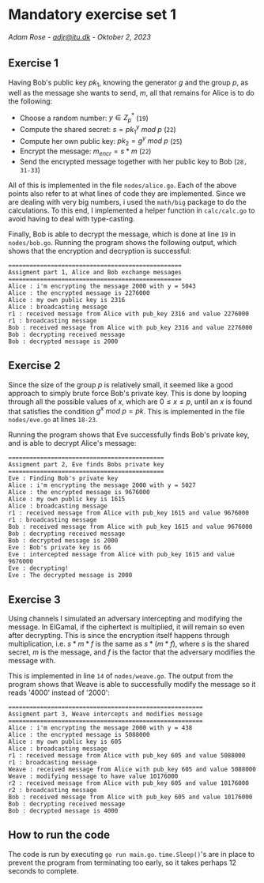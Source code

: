 # Mandatory exercise set 1
###### Adam Rose - adjr@itu.dk - Oktober 2, 2023

## Exercise 1
Having Bob's public key $pk_1$, knowing the generator $g$ and the group $p$, as well as the message she wants to send, $m$, all that remains for Alice is to do the following:
- Choose a random number: $y∈Z_p^*$ (`19`)
- Compute the shared secret: $s = pk_1^y \ mod \ p$ (`22`)
- Compute her own public key: $pk_2 = g^y \ mod \ p$ (`25`)
- Encrypt the message: $m_{encr} = s * m$ (`22`)
- Send the encrypted message together with her public key to Bob (`28, 31-33`)

All of this is implemented in the file `nodes/alice.go`. Each of the above points also refer to at what lines of code they are implemented.
Since we are dealing with very big numbers, i used the `math/big` package to do the calculations. To this end, I implemented a helper function in `calc/calc.go` to avoid having to deal with type-casting. 

Finally, Bob is able to decrypt the message, which is done at line `19` in `nodes/bob.go`.
Running the program shows the following output, which shows that the encryption and decryption is successful:
```
=================================================
Assigment part 1, Alice and Bob exchange messages
=================================================
Alice : i'm encrypting the message 2000 with y = 5043
Alice : the encrypted message is 2276000
Alice : my own public key is 2316
Alice : broadcasting message
r1 : received message from Alice with pub_key 2316 and value 2276000
r1 : broadcasting message
Bob : received message from Alice with pub_key 2316 and value 2276000
Bob : decrypting received message
Bob : decrypted message is 2000
```
## Exercise 2
Since the size of the group $p$ is relatively small, it seemed like a good approach to simply brute force Bob's private key. This is done by looping through all the possible values of $x$, which are $0 ≤ x ≤ p$, until an $x$ is found that satisfies the condition $g^x \ mod \ p = pk$.
This is implemented in the file `nodes/eve.go` at lines `18-23`. 

Running the program shows that Eve successfully finds Bob's private key, and is able to decrypt Alice's message:
```
============================================
Assigment part 2, Eve finds Bobs private key
============================================
Eve : Finding Bob's private key
Alice : i'm encrypting the message 2000 with y = 5027
Alice : the encrypted message is 9676000
Alice : my own public key is 1615
Alice : broadcasting message
r1 : received message from Alice with pub_key 1615 and value 9676000    
r1 : broadcasting message
Bob : received message from Alice with pub_key 1615 and value 9676000   
Bob : decrypting received message
Bob : decrypted message is 2000
Eve : Bob's private key is 66
Eve : intercepted message from Alice with pub_key 1615 and value 9676000
Eve : decrypting!
Eve : The decrypted message is 2000
```
## Exercise 3
Using channels I simulated an adversary intercepting and modifying the message. In ElGamal, if the ciphertext is multiplied, it will remain so even after decrypting. This is since the encryption itself happens through multiplication, i.e. $s * m * f$ is the same as $s * (m * f)$, where $s$ is the shared secret, $m$ is the message, and $f$ is the factor that the adversary modifies the message with.

This is implemented in line `14` of `nodes/weave.go`. The output from the program shows that Weave is able to successfully modify the message so it reads '4000' instead of '2000':
```
=======================================================
Assigment part 3, Weave intercepts and modifies message
=======================================================
Alice : i'm encrypting the message 2000 with y = 438   
Alice : the encrypted message is 5088000
Alice : my own public key is 605
Alice : broadcasting message
r1 : received message from Alice with pub_key 605 and value 5088000
r1 : broadcasting message
Weave : received message from Alice with pub_key 605 and value 5088000
Weave : modifying message to have value 10176000
r2 : received message from Alice with pub_key 605 and value 10176000
r2 : broadcasting message
Bob : received message from Alice with pub_key 605 and value 10176000
Bob : decrypting received message
Bob : decrypted message is 4000
```

## How to run the code

The code is run by executing `go run main.go`. 
`time.Sleep()`'s are in place to prevent the program from terminating too early, so it takes perhaps 12 seconds to complete. 